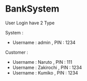 # BankSystem

User Login have 2 Type

System : 
- Username : admin , PIN : 1234


Customer : 
- Username : Naruto , PIN : 111
- Username : Zakirochi , PIN : 1234
- Username : Kumiko , PIN : 1234
